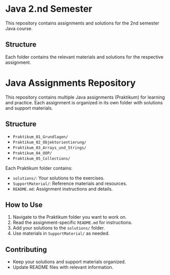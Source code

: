 # Java 2.nd Semester

This repository contains assignments and solutions for the 2nd semester Java course.

## Structure

Each folder contains the relevant materials and solutions for the respective assignment.
# Java Assignments Repository

This repository contains multiple Java assignments (Praktikum) for learning and practice. Each assignment is organized in its own folder with solutions and support materials.

## Structure
- `Praktikum_01_Grundlagen/`
- `Praktikum_02_Objektorientierung/`
- `Praktikum_03_Arrays_und_Strings/`
- `Praktikum_04_OOP/`
- `Praktikum_05_Collections/`

Each Praktikum folder contains:
- `solutions/`: Your solutions to the exercises.
- `SupportMaterial/`: Reference materials and resources.
- `README.md`: Assignment instructions and details.

## How to Use
1. Navigate to the Praktikum folder you want to work on.
2. Read the assignment-specific `README.md` for instructions.
3. Add your solutions to the `solutions/` folder.
4. Use materials in `SupportMaterial/` as needed.

## Contributing
- Keep your solutions and support materials organized.
- Update README files with relevant information.
